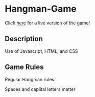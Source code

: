 # Hangman-Game

Click [here](https://melissarburnham.github.io/Hangman-Game/) for a live version of the game! 

## Description

Use of Javascript, HTML, and CSS 

## Game Rules

Regular Hangman rules

Spaces and caplital letters matter

